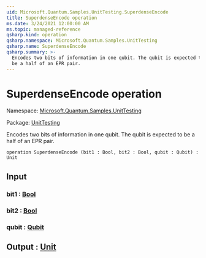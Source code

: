 ```yaml
---
uid: Microsoft.Quantum.Samples.UnitTesting.SuperdenseEncode
title: SuperdenseEncode operation
ms.date: 3/24/2021 12:00:00 AM
ms.topic: managed-reference
qsharp.kind: operation
qsharp.namespace: Microsoft.Quantum.Samples.UnitTesting
qsharp.name: SuperdenseEncode
qsharp.summary: >-
  Encodes two bits of information in one qubit. The qubit is expected to
  be a half of an EPR pair.
---
```


# SuperdenseEncode operation

Namespace: [Microsoft.Quantum.Samples.UnitTesting](xref:Microsoft.Quantum.Samples.UnitTesting)

Package: [UnitTesting](https://nuget.org/packages/UnitTesting)


Encodes two bits of information in one qubit. The qubit is expected tobe a half of an EPR pair.

```qsharp
operation SuperdenseEncode (bit1 : Bool, bit2 : Bool, qubit : Qubit) : Unit
```


## Input

### bit1 : [Bool](xref:microsoft.quantum.lang-ref.bool)




### bit2 : [Bool](xref:microsoft.quantum.lang-ref.bool)




### qubit : [Qubit](xref:microsoft.quantum.lang-ref.qubit)





## Output : [Unit](xref:microsoft.quantum.lang-ref.unit)

